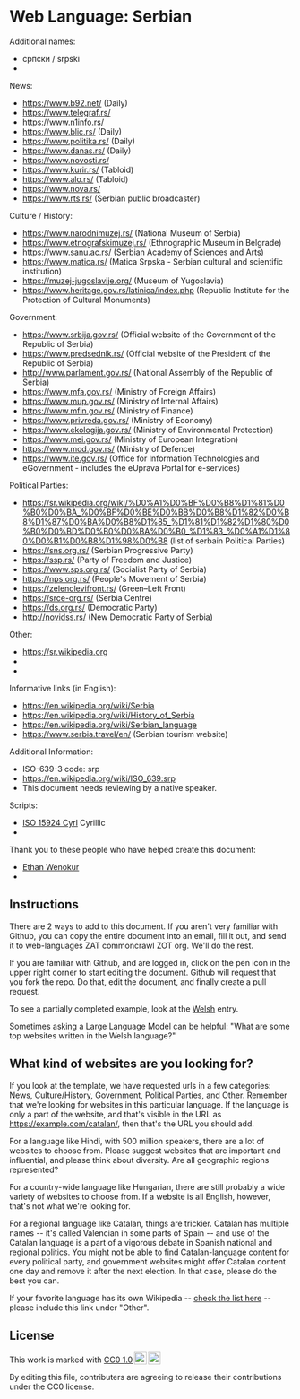 # Web Language: Serbian

Additional names:
- српски / srpski
- 

News:
- https://www.b92.net/ (Daily)
- https://www.telegraf.rs/
- https://www.n1info.rs/
- https://www.blic.rs/ (Daily)
- https://www.politika.rs/ (Daily)
- https://www.danas.rs/ (Daily)
- https://www.novosti.rs/
- https://www.kurir.rs/ (Tabloid)
- https://www.alo.rs/ (Tabloid)
- https://www.nova.rs/
- https://www.rts.rs/ (Serbian public broadcaster)

Culture / History:
- https://www.narodnimuzej.rs/ (National Museum of Serbia)
- https://www.etnografskimuzej.rs/ (Ethnographic Museum in Belgrade)
- https://www.sanu.ac.rs/ (Serbian Academy of Sciences and Arts)
- https://www.matica.rs/ (Matica Srpska - Serbian cultural and scientific institution)
- https://muzej-jugoslavije.org/ (Museum of Yugoslavia)
- https://www.heritage.gov.rs/latinica/index.php (Republic Institute for the Protection of Cultural Monuments)

Government:
- https://www.srbija.gov.rs/ (Official website of the Government of the Republic of Serbia)
- https://www.predsednik.rs/ (Official website of the President of the Republic of Serbia)
- http://www.parlament.gov.rs/ (National Assembly of the Republic of Serbia)
- https://www.mfa.gov.rs/ (Ministry of Foreign Affairs)
- https://www.mup.gov.rs/ (Ministry of Internal Affairs)
- https://www.mfin.gov.rs/ (Ministry of Finance)
- https://www.privreda.gov.rs/ (Ministry of Economy)
- https://www.ekologija.gov.rs/ (Ministry of Environmental Protection)
- https://www.mei.gov.rs/ (Ministry of European Integration)
- https://www.mod.gov.rs/ (Ministry of Defence)
- https://www.ite.gov.rs/ (Office for Information Technologies and eGovernment - includes the eUprava Portal for e-services)

Political Parties:
- https://sr.wikipedia.org/wiki/%D0%A1%D0%BF%D0%B8%D1%81%D0%B0%D0%BA_%D0%BF%D0%BE%D0%BB%D0%B8%D1%82%D0%B8%D1%87%D0%BA%D0%B8%D1%85_%D1%81%D1%82%D1%80%D0%B0%D0%BD%D0%B0%D0%BA%D0%B0_%D1%83_%D0%A1%D1%80%D0%B1%D0%B8%D1%98%D0%B8 (list of serbain Political Parties)
- https://sns.org.rs/ (Serbian Progressive Party)
- https://ssp.rs/ (Party of Freedom and Justice)
- https://www.sps.org.rs/ (Socialist Party of Serbia)
- https://nps.org.rs/ (People's Movement of Serbia)
- https://zelenolevifront.rs/ (Green–Left Front)
- https://srce-org.rs/ (Serbia Centre)
- https://ds.org.rs/ (Democratic Party)
- http://novidss.rs/ (New Democratic Party of Serbia)

Other:
- https://sr.wikipedia.org
- 
- 

Informative links (in English):
- https://en.wikipedia.org/wiki/Serbia
- https://en.wikipedia.org/wiki/History_of_Serbia
- https://en.wikipedia.org/wiki/Serbian_language
- https://www.serbia.travel/en/ (Serbian tourism website)

Additional Information:
- ISO-639-3 code: srp
- https://en.wikipedia.org/wiki/ISO_639:srp
- This document needs reviewing by a native speaker.


Scripts:
- <a href="https://en.wikipedia.org/wiki/ISO_15924">ISO 15924 Cyrl</a> Cyrillic
- 

Thank you to these people who have helped create this document:
- [Ethan Wenokur](https://github.com/e-Winnie)
- 

## Instructions

There are 2 ways to add to this document. If you aren't very familiar
with Github, you can copy the entire document into an email, fill it
out, and send it to web-languages ZAT commoncrawl ZOT org. We'll do the rest.

If you are familiar with Github, and are logged in, click on the pen
icon in the upper right corner to start editing the document.
Github will request that you fork the repo. Do that, edit the
document, and finally create a pull request.

To see a partially completed example, look at the
[Welsh](../living/welsh.md) entry.

Sometimes asking a Large Language Model can be helpful: "What are some
top websites written in the Welsh language?"

## What kind of websites are you looking for?

If you look at the template, we have requested urls in a few
categories: News, Culture/History, Government, Political Parties, and
Other. Remember that we're looking for websites in this particular
language. If the language is only a part of the website, and that's
visible in the URL as https://example.com/catalan/, then that's the
URL you should add.

For a language like Hindi, with 500 million speakers, there are a lot
of websites to choose from. Please suggest websites that are important
and influential, and please think about diversity. Are all geographic
regions represented?

For a country-wide language like Hungarian, there are still probably a
wide variety of websites to choose from. If a website is all English,
however, that's not what we're looking for.

For a regional language like Catalan, things are trickier. Catalan has
multiple names -- it's called Valencian in some parts of Spain -- and
use of the Catalan language is a part of a vigorous debate in Spanish
national and regional politics. You might not be able to find
Catalan-language content for every political party, and government
websites might offer Catalan content one day and remove it after
the next election. In that case, please do the best you can.

If your favorite language has its own Wikipedia -- [check the list here](https://en.wikipedia.org/wiki/List_of_Wikipedias) --
please include this link under "Other".

## License

<p xmlns:cc="http://creativecommons.org/ns#" >This work is marked with <a href="https://creativecommons.org/publicdomain/zero/1.0/?ref=chooser-v1" target="_blank" rel="license noopener noreferrer" style="display:inline-block;">CC0 1.0<img style="height:22px!important;margin-left:3px;vertical-align:text-bottom;" src="https://mirrors.creativecommons.org/presskit/icons/cc.svg?ref=chooser-v1" alt=""><img style="height:22px!important;margin-left:3px;vertical-align:text-bottom;" src="https://mirrors.creativecommons.org/presskit/icons/zero.svg?ref=chooser-v1" alt=""></a></p>

By editing this file, contributers are agreeing to release their contributions under the CC0 license.
